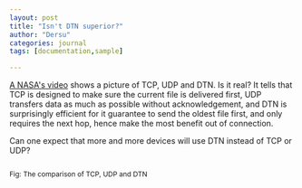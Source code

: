 ```yaml
---
layout: post
title: "Isn't DTN superior?"
author: "Dersu"
categories: journal
tags: [documentation,sample]

---
```


[A NASA's video](https://www.youtube.com/watch?v=HV8CHoWP9-o) shows a picture of TCP, UDP and DTN. Is it real? It tells that TCP is designed to make sure the current file is delivered first, UDP transfers data as much as possible without acknowledgement, and DTN is surprisingly efficient for it guarantee to send the oldest file first, and only requires the next hop, hence make the most benefit out of connection.

Can one expect that more and more devices will use DTN instead of TCP or UDP?

<div style="text-align:left;"><img src="{{ site.github.url }}/assets/img/DTN.jpg" style="margin-bottom:0px; max-width:80%;" alt=""><p style="font-size:12px">Fig: The comparison of TCP, UDP and DTN</p></div>

